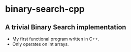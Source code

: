 # binary-search-cpp

## A trivial Binary Search implementation

* My first functional program written in C++.
* Only operates on int arrays.
